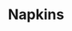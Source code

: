 ---
ee_id: '4164'
site: '1'
type: '2'
url: 2013-178-napkins
title: Napkins
year: '2013'
display_year: '2013'
medium: Inkjet on canvas
dims: 55in x 55in
pitch: ''
ps: ''
live_url: ''
related: "[4115] [2013-169-freshbuzz] 2013-169 Freshbuzz"
youtube: ''
related_code: ''
imgs: napkins-2013-178-full-database-Lisson.jpg
subheading: ''
download: ''
add_credit: ''
commission: ''
layout: things-i-made
---